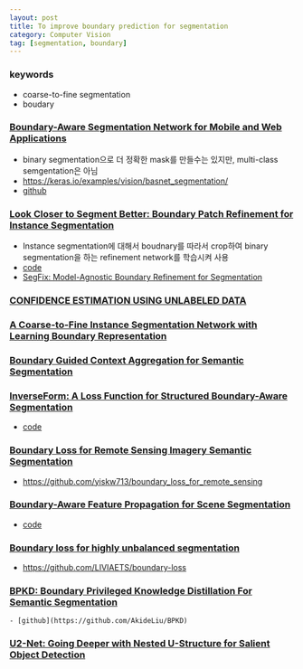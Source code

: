 ```yaml
---
layout: post
title: To improve boundary prediction for segmentation
category: Computer Vision
tag: [segmentation, boundary]
---
```


### keywords
- coarse-to-fine segmentation
- boudary 
### [Boundary-Aware Segmentation Network for Mobile and Web Applications](https://arxiv.org/pdf/2101.04704)

- binary segmentation으로 더 정확한 mask를 만들수는 있지만, multi-class semgentation은 아님
- https://keras.io/examples/vision/basnet_segmentation/
- [github](https://github.com/xuebinqin/BASNet)


### [Look Closer to Segment Better: Boundary Patch Refinement for Instance Segmentation](https://arxiv.org/pdf/2104.05239)

- Instance segmentation에 대해서 boudnary를 따라서 crop하여 binary segmentation을 하는 refinement network를 학습시켜 사용
- [code](https://github.com/chenhang98/BPR)
- [SegFix: Model-Agnostic Boundary Refinement for Segmentation](https://arxiv.org/pdf/2007.04269) 


### [CONFIDENCE ESTIMATION USING UNLABELED DATA](https://arxiv.org/pdf/2307.10440)


### [A Coarse-to-Fine Instance Segmentation Network with Learning Boundary Representation](https://arxiv.org/pdf/2106.10213)


### [Boundary Guided Context Aggregation for Semantic Segmentation](https://www.bmvc2021-virtualconference.com/assets/papers/0091.pdf)

### [InverseForm: A Loss Function for Structured Boundary-Aware Segmentation](https://arxiv.org/pdf/2104.02745)

- [code](https://github.com/Qualcomm-AI-research/InverseForm)


### [Boundary Loss for Remote Sensing Imagery Semantic Segmentation](https://arxiv.org/pdf/1905.07852)

- https://github.com/yiskw713/boundary_loss_for_remote_sensing


### [Boundary-Aware Feature Propagation for Scene Segmentation](https://openaccess.thecvf.com/content_ICCV_2019/papers/Ding_Boundary-Aware_Feature_Propagation_for_Scene_Segmentation_ICCV_2019_paper.pdf)

- [code](https://github.com/henghuiding/BFP?tab=readme-ov-file)


### [Boundary loss for highly unbalanced segmentation]()

- https://github.com/LIVIAETS/boundary-loss


### [BPKD: Boundary Privileged Knowledge Distillation For Semantic Segmentation](https://arxiv.org/pdf/2306.08075)
    - [github](https://github.com/AkideLiu/BPKD)

### [U2-Net: Going Deeper with Nested U-Structure for Salient Object Detection](https://arxiv.org/pdf/2005.09007)
